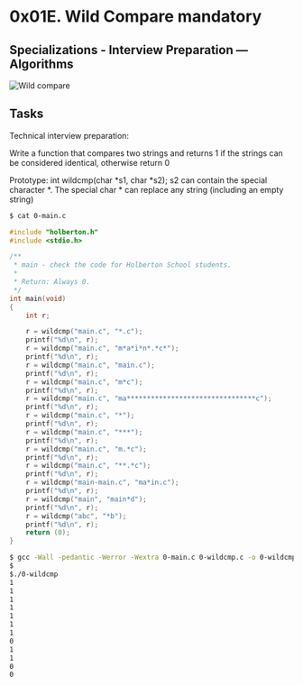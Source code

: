 # 0x01E. Wild Compare mandatory

## Specializations - Interview Preparation ― Algorithms

![Wild compare](https://i.imgur.com/vbFXKhz.png)

## Tasks

Technical interview preparation:

Write a function that compares two strings and returns 1 if the strings can be considered identical, otherwise return 0

Prototype: int wildcmp(char *s1, char *s2);
s2 can contain the special character *.
The special char * can replace any string (including an empty string)

```bash
$ cat 0-main.c
```

```C
#include "holberton.h"
#include <stdio.h>

/**
 * main - check the code for Holberton School students.
 *
 * Return: Always 0.
 */
int main(void)
{
    int r;

    r = wildcmp("main.c", "*.c");
    printf("%d\n", r);
    r = wildcmp("main.c", "m*a*i*n*.*c*");
    printf("%d\n", r);
    r = wildcmp("main.c", "main.c");
    printf("%d\n", r);
    r = wildcmp("main.c", "m*c");
    printf("%d\n", r);
    r = wildcmp("main.c", "ma********************************c");
    printf("%d\n", r);
    r = wildcmp("main.c", "*");
    printf("%d\n", r);
    r = wildcmp("main.c", "***");
    printf("%d\n", r);
    r = wildcmp("main.c", "m.*c");
    printf("%d\n", r);
    r = wildcmp("main.c", "**.*c");
    printf("%d\n", r);
    r = wildcmp("main-main.c", "ma*in.c");
    printf("%d\n", r);
    r = wildcmp("main", "main*d");
    printf("%d\n", r);
    r = wildcmp("abc", "*b");
    printf("%d\n", r);
    return (0);
}

```

```bash
$ gcc -Wall -pedantic -Werror -Wextra 0-main.c 0-wildcmp.c -o 0-wildcmp
$
$./0-wildcmp
1
1
1
1
1
1
1
0
1
1
0
0
```